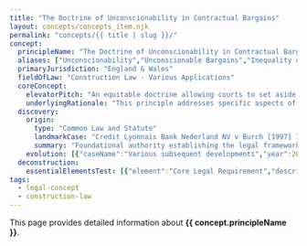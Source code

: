 ```yaml
---
title: "The Doctrine of Unconscionability in Contractual Bargains"
layout: concepts/concepts_item.njk
permalink: "concepts/{{ title | slug }}/"
concept:
  principleName: "The Doctrine of Unconscionability in Contractual Bargains"
  aliases: ["Unconscionability","Unconscionable Bargains","Inequality of Bargaining Power","Unfair Contracts"]
  primaryJurisdiction: "England & Wales"
  fieldOfLaw: "Construction Law - Various Applications"
  coreConcept:
    elevatorPitch: "An equitable doctrine allowing courts to set aside contracts where one party has unfairly exploited the other's weakness, ignorance, or necessity."
    underlyingRationale: "This principle addresses specific aspects of construction law relationships and liabilities, providing structured legal framework for the doctrine of unconscionability in contractual bargains issues."
  discovery:
    origin:
      type: "Common Law and Statute"
      landmarkCase: "Credit Lyonnais Bank Nederland NV v Burch [1997] 1 All ER 144"
      summary: "Foundational authority establishing the legal framework for the doctrine of unconscionability in contractual bargains in construction and commercial law contexts."
    evolution: [{"caseName":"Various subsequent developments","year":2000,"contribution":"Continued judicial and legislative refinement of the principle's application and scope in modern construction law."}]
  deconstruction:
    essentialElementsTest: [{"element":"Core Legal Requirement","description":"The fundamental requirement that must be established to successfully apply the doctrine of unconscionability in contractual bargains in construction law contexts."},{"element":"Factual Foundation","description":"The specific factual circumstances that must exist to trigger application of this legal principle."},{"element":"Legal Consequence Test","description":"The test for determining when the principle's legal consequences should apply to the particular circumstances."}]
tags: 
  - legal-concept
  - construction-law
---
```


This page provides detailed information about **{{ concept.principleName }}**.
